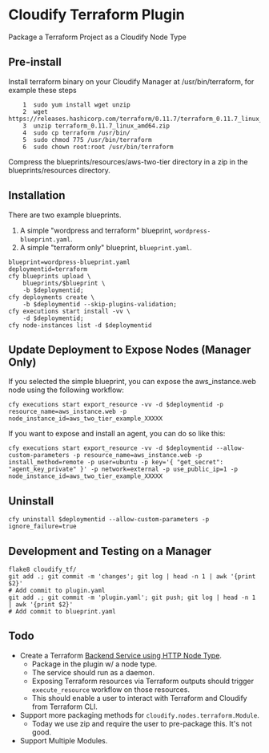 
# Cloudify Terraform Plugin

Package a Terraform Project as a Cloudify Node Type


## Pre-install

Install terraform binary on your Cloudify Manager at /usr/bin/terraform, for example these steps

```shell
    1  sudo yum install wget unzip
    2  wget https://releases.hashicorp.com/terraform/0.11.7/terraform_0.11.7_linux_amd64.zip
    3  unzip terraform_0.11.7_linux_amd64.zip
    4  sudo cp terraform /usr/bin/
    5  sudo chmod 775 /usr/bin/terraform 
    6  sudo chown root:root /usr/bin/terraform 
```

Compress the blueprints/resources/aws-two-tier directory in a zip in the blueprints/resources directory.


## Installation

There are two example blueprints.

  1. A simple "wordpress and terraform" blueprint, `wordpress-blueprint.yaml`.
  1. A simple "terraform only" blueprint, `blueprint.yaml`.

```
blueprint=wordpress-blueprint.yaml
deploymentid=terraform
cfy blueprints upload \
    blueprints/$blueprint \
    -b $deploymentid;
cfy deployments create \
    -b $deploymentid --skip-plugins-validation;
cfy executions start install -vv \
    -d $deploymentid;
cfy node-instances list -d $deploymentid
```


## Update Deployment to Expose Nodes (Manager Only)

If you selected the simple blueprint, you can expose the aws_instance.web node using the following workflow:

```shell
cfy executions start export_resource -vv -d $deploymentid -p resource_name=aws_instance.web -p node_instance_id=aws_two_tier_example_XXXXX
```

If you want to expose and install an agent, you can do so like this:

```shell
cfy executions start export_resource -vv -d $deploymentid --allow-custom-parameters -p resource_name=aws_instance.web -p install_method=remote -p user=ubuntu -p key='{ "get_secret": "agent_key_private" }' -p network=external -p use_public_ip=1 -p node_instance_id=aws_two_tier_example_XXXXX
```



## Uninstall 

```
cfy uninstall $deploymentid --allow-custom-parameters -p ignore_failure=true
```


## Development and Testing on a Manager

```
flake8 cloudify_tf/
git add .; git commit -m 'changes'; git log | head -n 1 | awk '{print $2}'
# Add commit to plugin.yaml
git add .; git commit -m 'plugin.yaml'; git push; git log | head -n 1 | awk '{print $2}'
# Add commit to blueprint.yaml
```

## Todo

  * Create a Terraform [Backend Service using HTTP Node Type](https://www.terraform.io/docs/backends/types/http.html).
    * Package in the plugin w/ a node type.
    * The service should run as a daemon.
    * Exposing Terraform resources via Terraform outputs should trigger `execute_resource` workflow on those resources.
    * This should enable a user to interact with Terraform and Cloudify from Terraform CLI.
  * Support more packaging methods for `cloudify.nodes.terraform.Module`.
    * Today we use zip and require the user to pre-package this. It's not good.
  * Support Multiple Modules.
